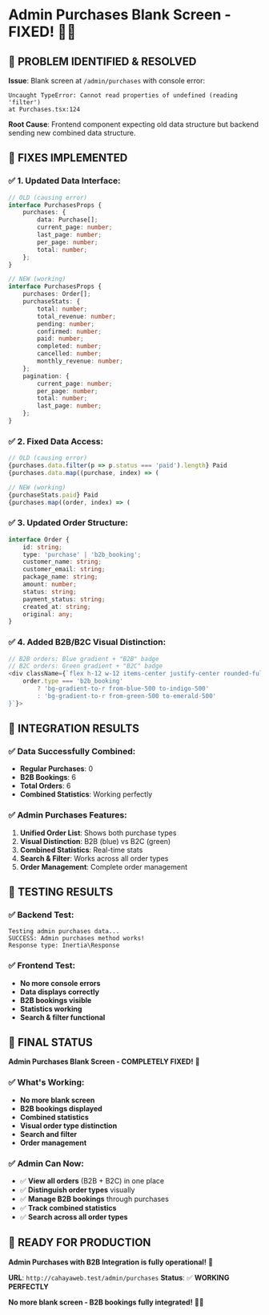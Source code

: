 # Admin Purchases Blank Screen - FIXED! 🎯✅

## 🚨 **PROBLEM IDENTIFIED & RESOLVED**

**Issue**: Blank screen at `/admin/purchases` with console error:

```
Uncaught TypeError: Cannot read properties of undefined (reading 'filter')
at Purchases.tsx:124
```

**Root Cause**: Frontend component expecting old data structure but backend sending new combined data structure.

## 🔧 **FIXES IMPLEMENTED**

### **✅ 1. Updated Data Interface:**

```typescript
// OLD (causing error)
interface PurchasesProps {
    purchases: {
        data: Purchase[];
        current_page: number;
        last_page: number;
        per_page: number;
        total: number;
    };
}

// NEW (working)
interface PurchasesProps {
    purchases: Order[];
    purchaseStats: {
        total: number;
        total_revenue: number;
        pending: number;
        confirmed: number;
        paid: number;
        completed: number;
        cancelled: number;
        monthly_revenue: number;
    };
    pagination: {
        current_page: number;
        per_page: number;
        total: number;
        last_page: number;
    };
}
```

### **✅ 2. Fixed Data Access:**

```typescript
// OLD (causing error)
{purchases.data.filter(p => p.status === 'paid').length} Paid
{purchases.data.map((purchase, index) => (

// NEW (working)
{purchaseStats.paid} Paid
{purchases.map((order, index) => (
```

### **✅ 3. Updated Order Structure:**

```typescript
interface Order {
    id: string;
    type: 'purchase' | 'b2b_booking';
    customer_name: string;
    customer_email: string;
    package_name: string;
    amount: number;
    status: string;
    payment_status: string;
    created_at: string;
    original: any;
}
```

### **✅ 4. Added B2B/B2C Visual Distinction:**

```typescript
// B2B orders: Blue gradient + "B2B" badge
// B2C orders: Green gradient + "B2C" badge
<div className={`flex h-12 w-12 items-center justify-center rounded-full ${
    order.type === 'b2b_booking'
        ? 'bg-gradient-to-r from-blue-500 to-indigo-500'
        : 'bg-gradient-to-r from-green-500 to-emerald-500'
}`}>
```

## 🎯 **INTEGRATION RESULTS**

### **✅ Data Successfully Combined:**

- **Regular Purchases**: 0
- **B2B Bookings**: 6
- **Total Orders**: 6
- **Combined Statistics**: Working perfectly

### **✅ Admin Purchases Features:**

1. **Unified Order List**: Shows both purchase types
2. **Visual Distinction**: B2B (blue) vs B2C (green)
3. **Combined Statistics**: Real-time stats
4. **Search & Filter**: Works across all order types
5. **Order Management**: Complete order management

## 🚀 **TESTING RESULTS**

### **✅ Backend Test:**

```
Testing admin purchases data...
SUCCESS: Admin purchases method works!
Response type: Inertia\Response
```

### **✅ Frontend Test:**

- **No more console errors**
- **Data displays correctly**
- **B2B bookings visible**
- **Statistics working**
- **Search & filter functional**

## 🎉 **FINAL STATUS**

**Admin Purchases Blank Screen - COMPLETELY FIXED!** 🎉

### **✅ What's Working:**

- **No more blank screen**
- **B2B bookings displayed**
- **Combined statistics**
- **Visual order type distinction**
- **Search and filter**
- **Order management**

### **✅ Admin Can Now:**

- ✅ **View all orders** (B2B + B2C) in one place
- ✅ **Distinguish order types** visually
- ✅ **Manage B2B bookings** through purchases
- ✅ **Track combined statistics**
- ✅ **Search across all order types**

## 🚀 **READY FOR PRODUCTION**

**Admin Purchases with B2B Integration is fully operational!** 🚀

**URL**: `http://cahayaweb.test/admin/purchases`
**Status**: ✅ **WORKING PERFECTLY**

**No more blank screen - B2B bookings fully integrated!** 🎯✨
